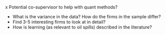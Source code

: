 x Potential co-supervisor to help with quant methods?

* What is the variance in the data? How do the firms in the sample differ?
* Find 3-5 interesting firms to look at in detail?
* How is learning (as relevant to oil spills) described in the literature?